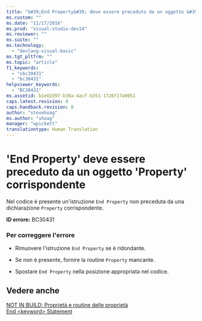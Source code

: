 ```yaml
---
title: "&#39;End Property&#39; deve essere preceduto da un oggetto &#39;Property&#39; corrispondente | Microsoft Docs"
ms.custom: ""
ms.date: "11/17/2016"
ms.prod: "visual-studio-dev14"
ms.reviewer: ""
ms.suite: ""
ms.technology: 
  - "devlang-visual-basic"
ms.tgt_pltfrm: ""
ms.topic: "article"
f1_keywords: 
  - "vbc30431"
  - "bc30431"
helpviewer_keywords: 
  - "BC30431"
ms.assetid: b1e02d97-b38a-4acf-b351-1726f17a0051
caps.latest.revision: 8
caps.handback.revision: 8
author: "stevehoag"
ms.author: "shoag"
manager: "wpickett"
translationtype: Human Translation
---
```

# &#39;End Property&#39; deve essere preceduto da un oggetto &#39;Property&#39; corrispondente
Nel codice è presente un'istruzione `End Property` non preceduta da una dichiarazione `Property` corrispondente.  
  
 **ID errore:** BC30431  
  
### Per correggere l'errore  
  
-   Rimuovere l'istruzione `End Property` se è ridondante.  
  
-   Se non è presente, fornire la routine `Property` mancante.  
  
-   Spostare `End Property` nella posizione appropriata nel codice.  
  
## Vedere anche  
 [NOT IN BUILD: Proprietà e routine delle proprietà](http://msdn.microsoft.com/it-it/23e2a1ec-7e9d-4109-8940-c703d981077b)   
 [End \<keyword\> Statement](../../visual-basic/language-reference/statements/end-keyword-statement.md)